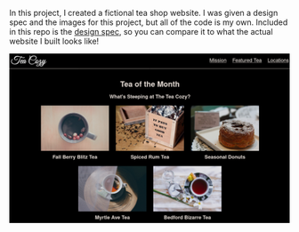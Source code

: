 In this project, I created a fictional tea shop website. I was given a design spec and the images for this project, but all of the code is my own. Included in this repo is the [design spec](img-tea-cozy-redline.webp), so you can compare it to what the actual website I built looks like!

![Screenshot](tea_cozy.png)
